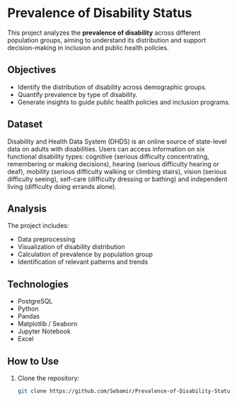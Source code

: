 # Prevalence of Disability Status

This project analyzes the **prevalence of disability** across different population groups, aiming to understand its distribution and support decision-making in inclusion and public health policies.

## Objectives
- Identify the distribution of disability across demographic groups.
- Quantify prevalence by type of disability.
- Generate insights to guide public health policies and inclusion programs.

## Dataset
Disability and Health Data System (DHDS) is an online source of state-level data on adults with disabilities. Users can access information on six functional disability types: 
cognitive (serious difficulty concentrating, remembering or making decisions), hearing (serious difficulty hearing or deaf), mobility (serious difficulty walking or climbing stairs), 
vision (serious difficulty seeing), self-care (difficulty dressing or bathing) and independent living (difficulty doing errands alone).

## Analysis
The project includes:
- Data preprocessing
- Visualization of disability distribution
- Calculation of prevalence by population group
- Identification of relevant patterns and trends

## Technologies
- PostgreSQL
- Python
- Pandas
- Matplotlib / Seaborn
- Jupyter Notebook
- Excel

## How to Use
1. Clone the repository:
   ```bash
   git clone https://github.com/Sebamir/Prevalence-of-Disability-Status.git

